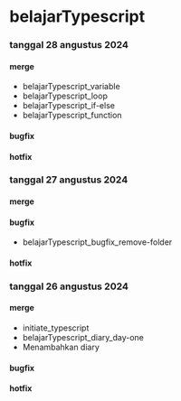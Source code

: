 # belajarTypescript

### tanggal 28 angustus 2024

#### merge
- belajarTypescript_variable
- belajarTypescript_loop
- belajarTypescript_if-else
- belajarTypescript_function
#### bugfix

#### hotfix


### tanggal 27 angustus 2024

#### merge

#### bugfix
-   belajarTypescript_bugfix_remove-folder
#### hotfix


### tanggal 26 angustus 2024

#### merge
- initiate_typescript
- belajarTypescript_diary_day-one
- Menambahkan diary
#### bugfix

#### hotfix
